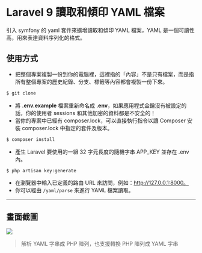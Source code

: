 # Laravel 9 讀取和傾印 YAML 檔案

引入 symfony 的 yaml 套件來擴增讀取和傾印 YAML 檔案，YAML 是一個可讀性高，用來表達資料序列化的格式。

## 使用方式
- 把整個專案複製一份到你的電腦裡，這裡指的「內容」不是只有檔案，而是指所有整個專案的歷史紀錄、分支、標籤等內容都會複製一份下來。
```sh
$ git clone
```
- 將 __.env.example__ 檔案重新命名成 __.env__，如果應用程式金鑰沒有被設定的話，你的使用者 sessions 和其他加密的資料都是不安全的！
- 當你的專案中已經有 composer.lock，可以直接執行指令以讓 Composer 安裝 composer.lock 中指定的套件及版本。
```sh
$ composer install
```
- 產生 Laravel 要使用的一組 32 字元長度的隨機字串 APP_KEY 並存在 .env 內。
```sh
$ php artisan key:generate
```
- 在瀏覽器中輸入已定義的路由 URL 來訪問，例如：http://127.0.0.1:8000。
- 你可以經由 `/yaml/parse` 來進行 YAML 檔案讀取。

----

## 畫面截圖
![](https://i.imgur.com/xnDUJoy.png)
> 解析 YAML 字串成 PHP 陣列，也支援轉換 PHP 陣列成 YAML 字串